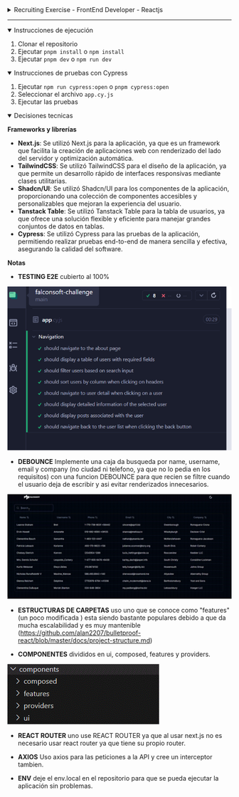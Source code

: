 <details>
<summary>Recruiting Exercise - FrontEnd Developer - Reactjs</summary>

## Perfil

**React FrontEnd Developer**

## Objetivo

El ejercicio apunta a demostrar el conocimiento de React y algunas de las capacidades esenciales para el desarrollo de aplicaciones de gestión e inteligencia de negocio. Entre ellas:

- Diseño enfocado en UI modernas y UX.
- Estructuración de módulos y clases.
- Optimización de performance y manejo de recursos.
- Claridad del código fuente.

## Descripción

Crear una aplicación React que consuma la API de JSONPlaceholder para mostrar usuarios y sus posts asociados, implementando navegación, filtrado y visualización de detalles.

## Requerimientos Funcionales

### 1. Lista de Usuarios

- Crear una tabla que muestre la información de los usuarios.
- **Campos requeridos**:
  - Nombre
  - Nombre de usuario
  - Teléfono
  - Email
  - Ciudad
  - Nombre de la empresa
- Implementar un buscador que filtre por nombre, usuario, email y empresa.
- Los registros deben ser clickeables para redireccionar al detalle del usuario.
- Implementar ordenamiento en las columnas de la tabla (clickeando en los headers).

### 2. Detalle de Usuario

- Mostrar la información detallada del usuario seleccionado.
- Implementar la carga de posts asociados al usuario.
- Mostrar los posts en un formato de tarjetas con título y contenido.
- Agregar un botón para volver a la lista de usuarios.

## Requerimientos Técnicos

### Estructura y Organización

- Utilizar **React Router** para la navegación.
- Manejar estados y efectos apropiadamente.
- Estructurar el código de manera modular y reutilizable.

### Manejo de Datos

- Consumir los siguientes endpoints:
  - `GET /users`
  - `GET /users/:id`
  - `GET /users/:id/posts`
- Implementar manejo de errores y estados de carga.
- Utilizar `async/await` para las llamadas a la API.

### APIs

```http
// Usuarios
GET https://jsonplaceholder.typicode.com/users
GET https://jsonplaceholder.typicode.com/users/:id

// Posts
GET https://jsonplaceholder.typicode.com/users/:id/posts
```

## Entregables

❏ Aplicación compilada  
❏ Código fuente compilable  
❏ Instrucciones de ejecución

</details>

---

<details open>
<summary>Instrucciones de ejecución</summary>

1. Clonar el repositorio
2. Ejecutar `pnpm install` o `npm install`
3. Ejecutar `pnpm dev` o `npm run dev`

</details>

<details open>
<summary>Instrucciones de pruebas con Cypress</summary>

1. Ejecutar `npm run cypress:open` o `pnpm cypress:open`
2. Seleccionar el archivo `app.cy.js`
3. Ejecutar las pruebas

</details>

<details open>
<summary>Decisiones tecnicas</summary>

**Frameworks y librerías**

- **Next.js**: Se utilizó Next.js para la aplicación, ya que es un framework que facilita la creación de aplicaciones web con renderizado del lado del servidor y optimización automática.
- **TailwindCSS**: Se utilizó TailwindCSS para el diseño de la aplicación, ya que permite un desarrollo rápido de interfaces responsivas mediante clases utilitarias.
- **Shadcn/UI**: Se utilizó Shadcn/UI para los componentes de la aplicación, proporcionando una colección de componentes accesibles y personalizables que mejoran la experiencia del usuario.
- **Tanstack Table**: Se utilizó Tanstack Table para la tabla de usuarios, ya que ofrece una solución flexible y eficiente para manejar grandes conjuntos de datos en tablas.
- **Cypress**: Se utilizó Cypress para las pruebas de la aplicación, permitiendo realizar pruebas end-to-end de manera sencilla y efectiva, asegurando la calidad del software.

**Notas**

- **TESTING E2E** cubierto al 100%

![](readme/e2e.gif)

- **DEBOUNCE** Implemente una caja da busqueda por name, username, email y company (no ciudad ni telefono, ya que no lo pedia en los requisitos) con una funcion DEBOUNCE para que recien se filtre cuando el usuario deja de escribir y asi evitar renderizados innecesarios.

![](readme/debounce.gif)

- **ESTRUCTURAS DE CARPETAS** uso uno que se conoce como "features" (un poco modificada ) esta siendo bastante populares debido a que da mucha escalabilidad y es muy mantenible (https://github.com/alan2207/bulletproof-react/blob/master/docs/project-structure.md)

- **COMPONENTES** divididos en ui, composed, features y providers.

![](readme/components.gif)

- **REACT ROUTER** uno use REACT ROUTER ya que al usar next.js no es necesario usar react router ya que tiene su propio router.

- **AXIOS** Uso axios para las peticiones a la API y cree un interceptor tambien.

- **ENV** deje el env.local en el repositorio para que se pueda ejecutar la aplicación sin problemas.

</details>
</details>
